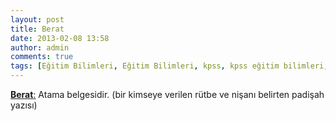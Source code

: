 ```yaml
---
layout: post
title: Berat
date: 2013-02-08 13:58
author: admin
comments: true
tags: [Eğitim Bilimleri, Eğitim Bilimleri, kpss, kpss eğitim bilimleri, Kpss Sözlük]
---
```

<span style="text-decoration: underline;"><strong>Berat</strong>:</span> Atama belgesidir. (bir kimseye verilen rütbe ve nişanı belirten padişah yazısı)
